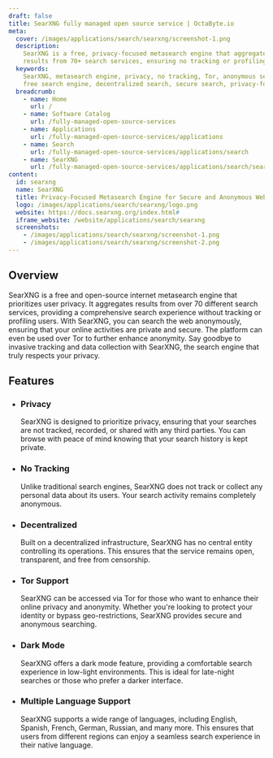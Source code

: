 ```yaml
---
draft: false
title: SearXNG fully managed open source service | OctaByte.io
meta:
  cover: /images/applications/search/searxng/screenshot-1.png
  description:
    SearXNG is a free, privacy-focused metasearch engine that aggregates
    results from 70+ search services, ensuring no tracking or profiling of users.
  keywords:
    SearXNG, metasearch engine, privacy, no tracking, Tor, anonymous search,
    free search engine, decentralized search, secure search, privacy-focused search
  breadcrumb:
    - name: Home
      url: /
    - name: Software Catalog
      url: /fully-managed-open-source-services
    - name: Applications
      url: /fully-managed-open-source-services/applications
    - name: Search
      url: /fully-managed-open-source-services/applications/search
    - name: SearXNG
      url: /fully-managed-open-source-services/applications/search/searxng
content:
  id: searxng
  name: SearXNG
  title: Privacy-Focused Metasearch Engine for Secure and Anonymous Web Searches
  logo: /images/applications/search/searxng/logo.png
  website: https://docs.searxng.org/index.html#
  iframe_website: /website/applications/search/searxng
  screenshots:
    - /images/applications/search/searxng/screenshot-1.png
    - /images/applications/search/searxng/screenshot-2.png
---
```


## Overview

SearXNG is a free and open-source internet metasearch engine that prioritizes user privacy. It aggregates results from over 70 different search services, providing a comprehensive search experience without tracking or profiling users. With SearXNG, you can search the web anonymously, ensuring that your online activities are private and secure. The platform can even be used over Tor to further enhance anonymity. Say goodbye to invasive tracking and data collection with SearXNG, the search engine that truly respects your privacy.

## Features

- ### Privacy

  SearXNG is designed to prioritize privacy, ensuring that your searches are not tracked, recorded, or shared with any third parties. You can browse with peace of mind knowing that your search history is kept private.

- ### No Tracking

  Unlike traditional search engines, SearXNG does not track or collect any personal data about its users. Your search activity remains completely anonymous.

- ### Decentralized

  Built on a decentralized infrastructure, SearXNG has no central entity controlling its operations. This ensures that the service remains open, transparent, and free from censorship.

- ### Tor Support

  SearXNG can be accessed via Tor for those who want to enhance their online privacy and anonymity. Whether you're looking to protect your identity or bypass geo-restrictions, SearXNG provides secure and anonymous searching.

- ### Dark Mode

  SearXNG offers a dark mode feature, providing a comfortable search experience in low-light environments. This is ideal for late-night searches or those who prefer a darker interface.

- ### Multiple Language Support

  SearXNG supports a wide range of languages, including English, Spanish, French, German, Russian, and many more. This ensures that users from different regions can enjoy a seamless search experience in their native language.
